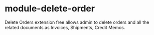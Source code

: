 # module-delete-order
Delete Orders extension free allows admin to delete orders and all the related documents as Invoices, Shipments, Credit Memos.
